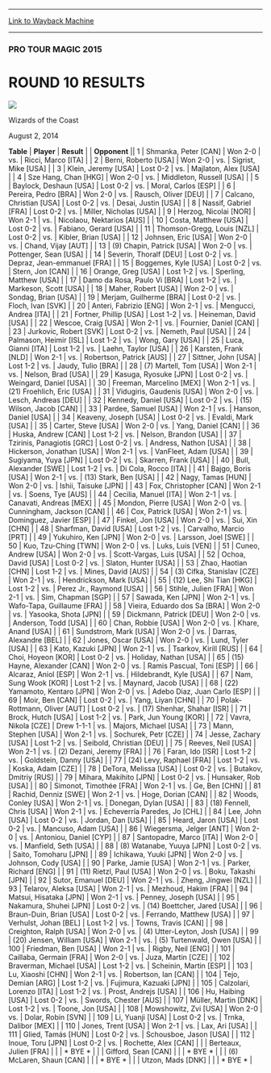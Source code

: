 
---
[Link to Wayback Machine](https://web.archive.org/web/20141204090306/http://magic.wizards.com/en/events/coverage/ptm15/r10results)

[_metadata_:description]:- "TablePlayerResult Opponent 1Shmanka, Peter [CAN]Won 2-0vs.Ricci, Marco [ITA] 2Berni, Roberto [USA]Won 2-0vs.Sigrist, Mike [USA] 3Klein, Jeremy [USA]Lost 0-2vs.Majlaton, Alex [USA] 4Sze Hang, Chan [HKG]Won 2-0vs.Middleton, Russell [USA]"
[_metadata_:generator]:- "Drupal 7 (http://drupal.org)"
[_metadata_:node]:- "256621"
[_metadata_:publish_date]:- "2014-08-02"
[_metadata_:source]:- "div-main"
[_metadata_:title]:- "ROUND 10 RESULTS"
[_metadata_:wayback_capture_timestamp]:- "2014-12-04 09:03:06"
[_metadata_:wayback_raw_url]:- "https://web.archive.org/web/20141204090306id_/http://magic.wizards.com/en/events/coverage/ptm15/r10results"
[_metadata_:wayback_url]:- "http://magic.wizards.com/en/events/coverage/ptm15/r10results"
---





### PRO TOUR MAGIC 2015


ROUND 10 RESULTS
================



![](https://media.magic.wizards.com/styles/auth_small/public/images/person/wizards_authorpic_larger.jpg)

Wizards of the Coast




August 2, 2014
 












 **Table** | **Player** | **Result** |  | **Opponent** ||  1 | Shmanka, Peter [CAN] | Won 2-0 | vs. | Ricci, Marco [ITA] |
|  2 | Berni, Roberto [USA] | Won 2-0 | vs. | Sigrist, Mike [USA] |
|  3 | Klein, Jeremy [USA] | Lost 0-2 | vs. | Majlaton, Alex [USA] |
|  4 | Sze Hang, Chan [HKG] | Won 2-0 | vs. | Middleton, Russell [USA] |
|  5 | Baylock, Deshaun [USA] | Lost 0-2 | vs. | Moral, Carlos [ESP] |
|  6 | Pereira, Pedro [BRA] | Won 2-0 | vs. | Rausch, Oliver [DEU] |
|  7 | Calcano, Christian [USA] | Lost 0-2 | vs. | Desai, Justin [USA] |
|  8 | Nassif, Gabriel [FRA] | Lost 0-2 | vs. | Miller, Nicholas [USA] |
|  9 | Herzog, Nicolai [NOR] | Won 2-1 | vs. | Nicolaou, Nektarios [AUS] |
|  10 | Costa, Matthew [USA] | Lost 0-2 | vs. | Fabiano, Gerard [USA] |
|  11 | Thomson-Gregg, Louis [NZL] | Lost 0-2 | vs. | Kibler, Brian [USA] |
|  12 | Johnsen, Eric [USA] | Won 2-0 | vs. | Chand, Vijay [AUT] |
|  13 | (9) Chapin, Patrick [USA] | Won 2-0 | vs. | Pottenger, Sean [USA] |
|  14 | Severin, Thoralf [DEU] | Lost 0-2 | vs. | Depraz, Jean-emmanuel [FRA] |
|  15 | Boggemes, Kyle [USA] | Lost 0-2 | vs. | Stern, Jon [CAN] |
|  16 | Orange, Greg [USA] | Lost 1-2 | vs. | Sperling, Matthew [USA] |
|  17 | Damo da Rosa, Paulo Vi [BRA] | Lost 1-2 | vs. | Markeson, Scott [USA] |
|  18 | Maher, Robert [USA] | Won 2-0 | vs. | Sondag, Brian [USA] |
|  19 | Merjam, Guilherme [BRA] | Lost 0-2 | vs. | Floch, Ivan [SVK] |
|  20 | Anteri, Fabrizio [ENG] | Won 2-1 | vs. | Mengucci, Andrea [ITA] |
|  21 | Fortner, Phillip [USA] | Lost 1-2 | vs. | Heineman, David [USA] |
|  22 | Wescoe, Craig [USA] | Won 2-1 | vs. | Fournier, Daniel [CAN] |
|  23 | Jurkovic, Robert [SVK] | Lost 0-2 | vs. | Nemeth, Paul [USA] |
|  24 | Palmason, Heimir [ISL] | Lost 1-2 | vs. | Wong, Gary [USA] |
|  25 | Luca, Gianni [ITA] | Lost 1-2 | vs. | Laehn, Taylor [USA] |
|  26 | Karsten, Frank [NLD] | Won 2-1 | vs. | Robertson, Patrick [AUS] |
|  27 | Sittner, John [USA] | Lost 1-2 | vs. | Jaudy, Tulio [BRA] |
|  28 | (7) Martell, Tom [USA] | Won 2-1 | vs. | Nelson, Brad [USA] |
|  29 | Kasuga, Ryosuke [JPN] | Lost 0-2 | vs. | Weingard, Daniel [USA] |
|  30 | Freeman, Marcelino [MEX] | Won 2-1 | vs. | (21) Froehlich, Eric [USA] |
|  31 | Vidugiris, Gaudenis [USA] | Won 2-0 | vs. | Lesch, Andreas [DEU] |
|  32 | Kennedy, Daniel [USA] | Lost 0-2 | vs. | (15) Wilson, Jacob [CAN] |
|  33 | Pardee, Samuel [USA] | Won 2-1 | vs. | Hanson, Daniel [USA] |
|  34 | Keaveny, Joseph [USA] | Lost 0-2 | vs. | Evaldi, Mark [USA] |
|  35 | Carter, Steve [USA] | Won 2-0 | vs. | Yang, Daniel [CAN] |
|  36 | Huska, Andrew [CAN] | Lost 1-2 | vs. | Nelson, Brandon [USA] |
|  37 | Tzirinis, Panagiotis [GRC] | Lost 0-2 | vs. | Andress, Nathon [USA] |
|  38 | Hickerson, Jonathan [USA] | Won 2-1 | vs. | VanFleet, Adam [USA] |
|  39 | Sugiyama, Yuya [JPN] | Lost 0-2 | vs. | Skarren, Frank [USA] |
|  40 | Bull, Alexander [SWE] | Lost 1-2 | vs. | Di Cola, Rocco [ITA] |
|  41 | Bajgo, Boris [USA] | Won 2-1 | vs. | (13) Stark, Ben [USA] |
|  42 | Nagy, Tamas [HUN] | Won 2-0 | vs. | Ishii, Taisuke [JPN] |
|  43 | Fox, Christopher [CAN] | Won 2-1 | vs. | Soens, Tye [AUS] |
|  44 | Cecilia, Manuel [ITA] | Won 2-1 | vs. | Canavati, Andreas [MEX] |
|  45 | Mondon, Pierre [USA] | Won 2-0 | vs. | Cunningham, Jackson [CAN] |
|  46 | Cox, Patrick [USA] | Won 2-1 | vs. | Dominguez, Javier [ESP] |
|  47 | Finkel, Jon [USA] | Won 2-0 | vs. | Sui, Xin [CHN] |
|  48 | Sharfman, David [USA] | Lost 1-2 | vs. | Carvalho, Marcio [PRT] |
|  49 | Yukuhiro, Ken [JPN] | Won 2-0 | vs. | Larsson, Joel [SWE] |
|  50 | Kuo, Tzu-Ching [TWN] | Won 2-0 | vs. | Luks, Luis [VEN] |
|  51 | Cuneo, Andrew [USA] | Won 2-0 | vs. | Scott-Vargas, Luis [USA] |
|  52 | Ochoa, David [USA] | Lost 0-2 | vs. | Slaton, Hunter [USA] |
|  53 | Zhao, Haotian [CHN] | Lost 1-2 | vs. | Mines, David [AUS] |
|  54 | (3) Cifka, Stanislav [CZE] | Won 2-1 | vs. | Hendrickson, Mark [USA] |
|  55 | (12) Lee, Shi Tian [HKG] | Lost 1-2 | vs. | Perez Jr., Raymond [USA] |
|  56 | Stihle, Julien [FRA] | Won 2-1 | vs. | Sim, Chapman [SGP] |
|  57 | Sawada, Ken [JPN] | Won 2-1 | vs. | Wafo-Tapa, Guillaume [FRA] |
|  58 | Vieira, Eduardo dos Sa [BRA] | Won 2-0 | vs. | Yasooka, Shota [JPN] |
|  59 | Dickmann, Patrick [DEU] | Won 2-0 | vs. | Anderson, Todd [USA] |
|  60 | Chan, Robbie [USA] | Won 2-0 | vs. | Khare, Anand [USA] |
|  61 | Sundstrom, Mark [USA] | Won 2-0 | vs. | Darras, Alexandre [BEL] |
|  62 | Jones, Oscar [USA] | Won 2-0 | vs. | Lund, Tyler [USA] |
|  63 | Kato, Kazuki [JPN] | Won 2-1 | vs. | Tsarkov, Kirill [RUS] |
|  64 | Choi, Hoyeon [KOR] | Lost 0-2 | vs. | Holiday, Nathan [USA] |
|  65 | (15) Hayne, Alexander [CAN] | Won 2-0 | vs. | Ramis Pascual, Toni [ESP] |
|  66 | Alcaraz, Aniol [ESP] | Won 2-1 | vs. | Hildebrandt, Kyle [USA] |
|  67 | Nam, Sung Wook [KOR] | Lost 1-2 | vs. | Maynard, Jacob [USA] |
|  68 | (22) Yamamoto, Kentaro [JPN] | Won 2-0 | vs. | Adebo Diaz, Juan Carlo [ESP] |
|  69 | Moir, Ben [CAN] | Lost 0-2 | vs. | Yang, Liyan [CHN] |
|  70 | Polak-Rottmann, Oliver [AUT] | Lost 0-2 | vs. | (17) Shenhar, Shahar [ISR] |
|  71 | Brock, Hutch [USA] | Lost 1-2 | vs. | Park, Jun Young [KOR] |
|  72 | Vavra, Nikola [CZE] | Drew 1-1-1 | vs. | Majors, Michael [USA] |
|  73 | Mann, Stephen [USA] | Won 2-1 | vs. | Sochurek, Petr [CZE] |
|  74 | Jesse, Zachary [USA] | Lost 1-2 | vs. | Seibold, Christian [DEU] |
|  75 | Reeves, Neil [USA] | Won 2-1 | vs. | (2) Dezani, Jeremy [FRA] |
|  76 | Faran, Ido [ISR] | Lost 1-2 | vs. | Goldstein, Danny [USA] |
|  77 | (24) Levy, Raphael [FRA] | Lost 1-2 | vs. | Koska, Adam [CZE] |
|  78 | DeTora, Melissa [USA] | Lost 0-2 | vs. | Butakov, Dmitriy [RUS] |
|  79 | Mihara, Makihito [JPN] | Lost 0-2 | vs. | Hunsaker, Rob [USA] |
|  80 | Simonot, Timothée [FRA] | Won 2-1 | vs. | Ge, Ben [CHN] |
|  81 | Rachid, Denniz [SWE] | Won 2-1 | vs. | Hoge, Dorian [CAN] |
|  82 | Woods, Conley [USA] | Won 2-1 | vs. | Donegan, Dylan [USA] |
|  83 | (18) Fennell, Chris [USA] | Won 2-1 | vs. | Echeverría Paredes, Jo [CHL] |
|  84 | Lee, John [USA] | Lost 0-2 | vs. | Jordan, Dan [USA] |
|  85 | Heard, Jaron [USA] | Lost 0-2 | vs. | Mancuso, Adam [USA] |
|  86 | Wiegersma, Jelger [ANT] | Won 2-0 | vs. | Antoniou, Daniel [CYP] |
|  87 | Santopadre, Marco [ITA] | Won 2-0 | vs. | Manfield, Seth [USA] |
|  88 | (8) Watanabe, Yuuya [JPN] | Lost 0-2 | vs. | Saito, Tomoharu [JPN] |
|  89 | Ichikawa, Yuuki [JPN] | Won 2-0 | vs. | Johnson, Cody [USA] |
|  90 | Parke, Jamie [USA] | Won 2-1 | vs. | Parker, Richard [ENG] |
|  91 | (11) Rietzl, Paul [USA] | Won 2-0 | vs. | Boku, Takashi [JPN] |
|  92 | Sutor, Emanuel [DEU] | Won 2-1 | vs. | Zheng, Jingwei [NZL] |
|  93 | Telarov, Aleksa [USA] | Won 2-1 | vs. | Mezhoud, Hakim [FRA] |
|  94 | Matsui, Hisataka [JPN] | Won 2-1 | vs. | Penney, Joseph [USA] |
|  95 | Nakamura, Shuhei [JPN] | Lost 0-2 | vs. | (14) Boettcher, Jared [USA] |
|  96 | Braun-Duin, Brian [USA] | Lost 0-2 | vs. | Ferrando, Matthew [USA] |
|  97 | Verhulst, Johan [BEL] | Lost 1-2 | vs. | Towns, Travis [CAN] |
|  98 | Creighton, Ralph [USA] | Won 2-0 | vs. | (4) Utter-Leyton, Josh [USA] |
|  99 | (20) Jensen, William [USA] | Won 2-1 | vs. | (5) Turtenwald, Owen [USA] |
| 100 | Friedman, Ben [USA] | Won 2-1 | vs. | Rigby, Neil [ENG] |
| 101 | Caillaba, Germain [FRA] | Won 2-0 | vs. | Juza, Martin [CZE] |
| 102 | Braverman, Michael [USA] | Lost 1-2 | vs. | Scheinin, Martin [ESP] |
| 103 | Lu, Xiaoshi [CHN] | Won 2-1 | vs. | Robertson, Ian [CAN] |
| 104 | Tejo, Demian [ARG] | Lost 1-2 | vs. | Fujimura, Kazuaki [JPN] |
| 105 | Calzolari, Lorenzo [ITA] | Lost 1-2 | vs. | Prost, Andrejs [USA] |
| 106 | Hu, Haibing [USA] | Lost 0-2 | vs. | Swords, Chester [AUS] |
| 107 | Müller, Martin [DNK] | Lost 1-2 | vs. | Toone, Jon [USA] |
| 108 | Mowshowitz, Zvi [USA] | Won 2-0 | vs. | Dolar, Robin [SVN] |
| 109 | Li, Yuanji [USA] | Lost 0-2 | vs. | Trnka, Dalibor [MEX] |
| 110 | Jones, Trent [USA] | Won 2-1 | vs. | Lax, Ari [USA] |
| 111 | Glied, Tamás [HUN] | Lost 0-2 | vs. | Schousboe, Jason [USA] |
| 112 | Inoue, Toru [JPN] | Lost 0-2 | vs. | Rochette, Alex [CAN] |
|  | Berteaux, Julien [FRA] |  |  | \* BYE \* |
|  | Gifford, Sean [CAN] |  |  | \* BYE \* |
|  | (6) McLaren, Shaun [CAN] |  |  | \* BYE \* |
|  | Utzon, Mads [DNK] |  |  | \* BYE \* |







 
 




  







